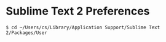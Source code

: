 # Sublime Text 2 Preferences

`$ cd ~/Users/cs/Library/Application Support/Sublime Text 2/Packages/User`